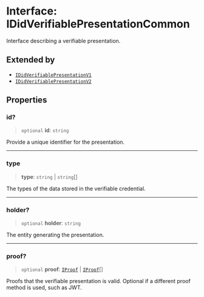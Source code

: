 # Interface: IDidVerifiablePresentationCommon

Interface describing a verifiable presentation.

## Extended by

- [`IDidVerifiablePresentationV1`](IDidVerifiablePresentationV1.md)
- [`IDidVerifiablePresentationV2`](IDidVerifiablePresentationV2.md)

## Properties

### id?

> `optional` **id**: `string`

Provide a unique identifier for the presentation.

***

### type

> **type**: `string` \| `string`[]

The types of the data stored in the verifiable credential.

***

### holder?

> `optional` **holder**: `string`

The entity generating the presentation.

***

### proof?

> `optional` **proof**: [`IProof`](../type-aliases/IProof.md) \| [`IProof`](../type-aliases/IProof.md)[]

Proofs that the verifiable presentation is valid.
Optional if a different proof method is used, such as JWT.
